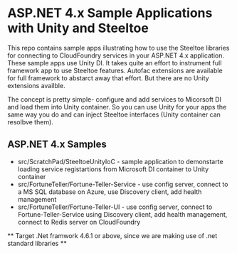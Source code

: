 # ASP.NET 4.x Sample Applications with Unity and Steeltoe 

This repo contains sample apps illustrating how to use the Steeltoe libraries for connecting to CloudFoundry services in your ASP.NET 4.x application. These sample apps use Unity DI. It takes quite an effort to instrument full framework app to use Steeltoe features. Autofac extensions are available for full framework to abstarct away that effort. But there are no Unity extensions availble. 

The concept is pretty simple- configure and add services to Micorsoft DI and load them into Unity container. So you can use Unity for your apps the same way you do and can inject Steeltoe interfaces (Unity container can resolbve them). 


## ASP.NET 4.x Samples

* src/ScratchPad/SteeltoeUnityIoC - sample application to demonstarte loading service registartions from Microsoft DI container to Unity container
* src/FortuneTeller/Fortune-Teller-Service - use config server, connect to a MS SQL database on Azure, use Discovery client, add health management
* src/FortuneTeller/Fortune-Teller-UI - use config server, connect to Fortune-Teller-Service using Discovery client, add health management, connect to Redis server on CloudFoundry


** Target .Net framwork 4.6.1 or above, since we are making use of .net standard libraries **